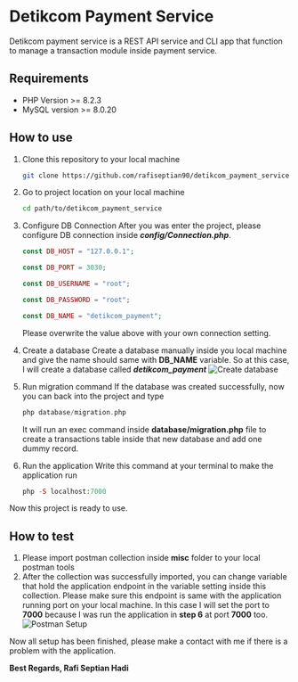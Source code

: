 # Detikcom Payment Service
Detikcom payment service is a REST API service and CLI app that function to manage a transaction module inside payment service.

## Requirements

- PHP Version >= 8.2.3
- MySQL version >= 8.0.20

## How to use

1. Clone this repository to your local machine
    ```bash
   git clone https://github.com/rafiseptian90/detikcom_payment_service.git
   ```

2. Go to project location on your local machine
    ```bash
   cd path/to/detikcom_payment_service
   ```

3. Configure DB Connection
   After you was enter the project, please configure DB connection inside ***config/Connection.php***.
   ```php
   const DB_HOST = "127.0.0.1";

   const DB_PORT = 3030;

   const DB_USERNAME = "root";

   const DB_PASSWORD = "root";

   const DB_NAME = "detikcom_payment";
   ```
   Please overwrite the value above with your own connection setting.

4. Create a database
   Create a database manually inside you local machine and give the name should same with **DB_NAME** variable. So at this case, I will create a database called ***detikcom_payment***
   ![Create database](https://i.imgur.com/TCXUDEQ.png)

5. Run migration command
   If the database was created successfully, now you can back into the project and type
   ```php
   php database/migration.php
   ```
   It will run an exec command inside **database/migration.php** file to  create a transactions table inside that new database and add one dummy record.



6. Run the application
   Write this command at your terminal to make the application run
   ```php
   php -S localhost:7000
   ```
Now this project is ready to use.

## How to test

1. Please import postman collection inside **misc** folder to your local postman tools
2. After the collection was successfully imported, you can change variable that hold the application endpoint in the variable setting inside this collection. Please make sure this endpoint is same with the application running port on your local machine. In this case I will set the port to **7000** because I was run the application in **step 6** at port **7000** too.
   ![Postman Setup](https://i.imgur.com/WIVUkv7.png)

Now all setup has been finished, please make a contact with me if there is a problem with the application.

**Best Regards,
Rafi Septian Hadi**